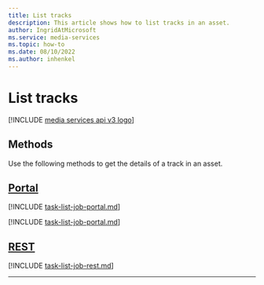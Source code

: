 ```yaml
---
title: List tracks
description: This article shows how to list tracks in an asset.
author: IngridAtMicrosoft
ms.service: media-services
ms.topic: how-to
ms.date: 08/10/2022
ms.author: inhenkel
---
```


# List tracks

[!INCLUDE [media services api v3 logo](./includes/v3-hr.md)]

<!--[!INCLUDE [term-job.md](./includes/term-job.md)]-->

## Methods

Use the following methods to get the details of a track in an asset.

## [Portal](#tab/portal/)

[!INCLUDE [task-list-job-portal.md](includes/task-list-tracks-portal.md)]

[!INCLUDE [task-list-job-portal.md](includes/task-get-tracks-portal.md)]

## [REST](#tab/rest/)

[!INCLUDE [task-list-job-rest.md](includes/task-get-tracks-rest.md)]

---
